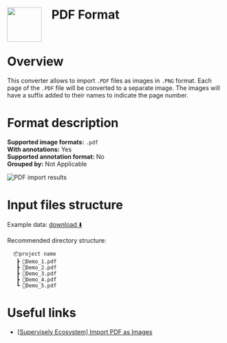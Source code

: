<h1 align="left" style="border-bottom: 0"> <img align="left" src="https://github.com/supervisely-ecosystem/import-wizard-docs/assets/48913536/35d9e8eb-fd4b-4b25-96de-be8d8f191d46" width="80" style="padding-right: 20px;"> PDF Format </h1>

<br>

# Overview

This converter allows to import `.PDF` files as images in `.PNG` format.
Each page of the `.PDF` file will be converted to a separate image. The images will have a suffix added to their names to indicate the page number.

# Format description

**Supported image formats:** `.pdf`<br>
**With annotations:** Yes<br>
**Supported annotation format:** No<br>
**Grouped by:** Not Applicable<br>

![PDF import results](https://github.com/supervisely-ecosystem/import-wizard-docs/assets/48913536/488fec72-f2fe-4078-a4b3-3105a06e1b8a)

# Input files structure

Example data: [download ⬇️](https://github.com/supervisely-ecosystem/import-wizard-docs/files/14905329/Sample_PDF.zip)<br>

Recommended directory structure:

```text
  📦project name
   ┣ 📜Demo_1.pdf
   ┣ 📜Demo_2.pdf
   ┣ 📜Demo_3.pdf
   ┣ 📜Demo_4.pdf
   ┗ 📜Demo_5.pdf
```

# Useful links

- [[Supervisely Ecosystem] Import PDF as Images](https://ecosystem.supervisely.com/apps/import-pdf-as-images)
